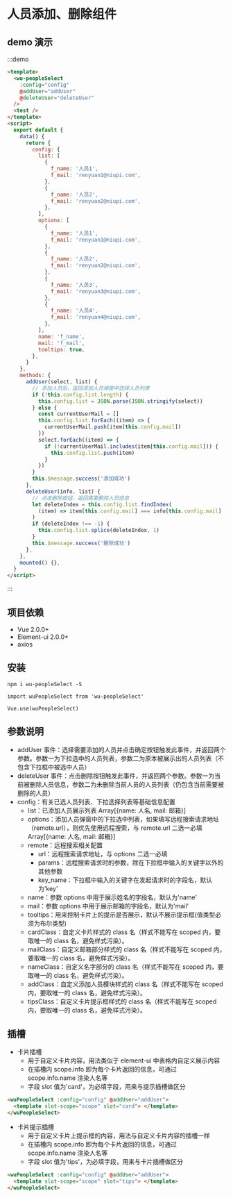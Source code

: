 # 人员添加、删除组件

## demo 演示

:::demo

```html
<template>
  <wu-peopleSelect
    :config="config"
    @addUser="addUser"
    @deleteUser="deleteUser"
  />
  <test />
</template>
<script>
  export default {
    data() {
      return {
        config: {
          list: [
            {
              f_name: '人员1',
              f_mail: 'renyuan1@niupi.com',
            },
            {
              f_name: '人员2',
              f_mail: 'renyuan2@niupi.com',
            },
          ],
          options: [
            {
              f_name: '人员1',
              f_mail: 'renyuan1@niupi.com',
            },
            {
              f_name: '人员2',
              f_mail: 'renyuan2@niupi.com',
            },
            {
              f_name: '人员3',
              f_mail: 'renyuan3@niupi.com',
            },
            {
              f_name: '人员4',
              f_mail: 'renyuan4@niupi.com',
            },
          ],
          name: 'f_name',
          mail: 'f_mail',
          tooltips: true,
        },
      }
    },
    methods: {
      addUser(select, list) {
        // 添加人员后，返回添加人员弹窗中选择人员列表
        if (!this.config.list.length) {
          this.config.list = JSON.parse(JSON.stringify(select))
        } else {
          const currentUserMail = []
          this.config.list.forEach((item) => {
            currentUserMail.push(item[this.config.mail])
          })
          select.forEach((item) => {
            if (!currentUserMail.includes(item[this.config.mail])) {
              this.config.list.push(item)
            }
          })
        }
        this.$message.success('添加成功')
      },
      deleteUser(info, list) {
        // 点击删除按钮，返回需要删除人员信息
        let deleteIndex = this.config.list.findIndex(
          (item) => item[this.config.mail] === info[this.config.mail]
        )
        if (deleteIndex !== -1) {
          this.config.list.splice(deleteIndex, 1)
        }
        this.$message.success('删除成功')
      },
    },
    mounted() {},
  }
</script>
```

:::

## 项目依赖

- Vue 2.0.0+
- Element-ui 2.0.0+
- axios

## 安装

```
npm i wu-peopleSelect -S

import wuPeopleSelect from 'wu-peopleSelect'

Vue.use(wuPeopleSelect)
```

## 参数说明

- addUser 事件：选择需要添加的人员并点击确定按钮触发此事件，并返回两个参数。参数一为下拉选中的人员列表，参数二为原本被展示出的人员列表（不包含下拉框中被选中人员）
- deleteUser 事件：点击删除按钮触发此事件，并返回两个参数。参数一为当前被删除人员信息，参数二为未删除当前人员的人员列表（仍包含当前需要被删除的人员）
- config：有关已选人员列表、下拉选择列表等基础信息配置
  - list：已添加人员展示列表 Array[{name: 人名, mail: 邮箱}]
  - options：添加人员弹窗中的下拉选中列表，如果填写远程搜索请求地址（remote.url），则优先使用远程搜索，与 remote.url 二选一必填 Array[{name: 人名, mail: 邮箱}]
  - remote：远程搜索相关配置
    - url：远程搜索请求地址，与 options 二选一必填
    - params：远程搜索请求时的参数，除在下拉框中输入的关键字以外的其他参数
    - key_name：下拉框中输入的关键字在发起请求时的字段名，默认为'key'
  - name：参数 options 中用于展示姓名的字段名，默认为'name'
  - mail：参数 options 中用于展示邮箱的字段名，默认为'mail'
  - tooltips：用来控制卡片上的提示是否展示，默认不展示提示框(值类型必须为布尔类型)
  - cardClass：自定义卡片样式的 class 名（样式不能写在 scoped 内，要取唯一的 class 名，避免样式污染）。
  - mailClass：自定义邮箱部分样式的 class 名（样式不能写在 scoped 内，要取唯一的 class 名，避免样式污染）。
  - nameClass：自定义名字部分的 class 名（样式不能写在 scoped 内，要取唯一的 class 名，避免样式污染）。
  - addClass：自定义添加人员模块样式的 class 名（样式不能写在 scoped 内，要取唯一的 class 名，避免样式污染）。
  - tipsClass：自定义卡片提示框样式的 class 名（样式不能写在 scoped 内，要取唯一的 class 名，避免样式污染）。

## 插槽

- 卡片插槽
  - 用于自定义卡片内容，用法类似于 element-ui 中表格内自定义展示内容
  - 在插槽内 scope.info 即为每个卡片返回的信息，可通过 scope.info.name 渲染人名等
  - 字段 slot 值为'card'，为必填字段，用来与提示插槽做区分

```html
<wuPeopleSelect :config="config" @addUser="addUser">
  <template slot-scope="scope" slot="card"> </template>
</wuPeopleSelect>
```

- 卡片提示插槽
  - 用于自定义卡片上提示框的内容，用法与自定义卡片内容的插槽一样
  - 在插槽内 scope.info 即为每个卡片返回的信息，可通过 scope.info.name 渲染人名等
  - 字段 slot 值为'tips'，为必填字段，用来与卡片插槽做区分

```html
<wuPeopleSelect :config="config" @addUser="addUser">
  <template slot-scope="scope" slot="tips"> </template>
</wuPeopleSelect>
```

